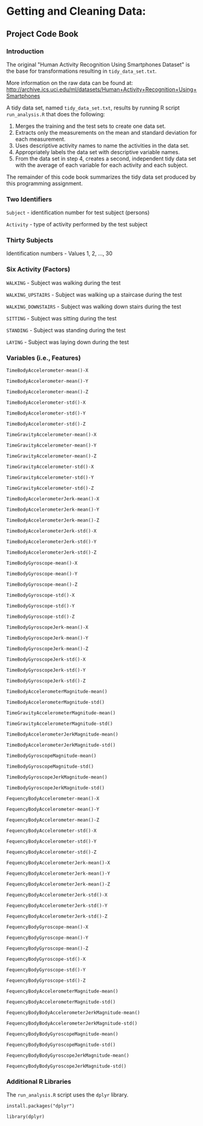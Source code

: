 # Getting and Cleaning Data: 
## Project Code Book

### Introduction

The original "Human Activity Recognition Using Smartphones Dataset" is the base for transformations resulting in `tidy_data_set.txt`.

More information on the raw data can be found at: http://archive.ics.uci.edu/ml/datasets/Human+Activity+Recognition+Using+Smartphones

A tidy data set, named `tidy_data_set.txt`, results by running R script `run_analysis.R` that does the following:

1. Merges the training and the test sets to create one data set.
2. Extracts only the measurements on the mean and standard deviation for each measurement.
3. Uses descriptive activity names to name the activities in the data set.
4. Appropriately labels the data set with descriptive variable names.
5. From the data set in step 4, creates a second, independent tidy data set with the average of each variable for each activity and each subject.

The remainder of this code book summarizes the tidy data set produced by this programming assignment.

### Two Identifiers
`Subject` - identification number for test subject (persons)

`Activity` - type of activity performed by the test subject

### Thirty Subjects
Identification numbers - Values 1, 2, ..., 30

### Six Activity (Factors)
`WALKING` - Subject was walking during the test

`WALKING_UPSTAIRS` - Subject was walking up a staircase during the test

`WALKING_DOWNSTAIRS` - Subject was walking down stairs during the test

`SITTING` - Subject was sitting during the test

`STANDING` - Subject was standing during the test

`LAYING` - Subject was laying down during the test

### Variables (i.e., Features)
`TimeBodyAccelerometer-mean()-X`

`TimeBodyAccelerometer-mean()-Y`

`TimeBodyAccelerometer-mean()-Z`

`TimeBodyAccelerometer-std()-X`

`TimeBodyAccelerometer-std()-Y`

`TimeBodyAccelerometer-std()-Z`

`TimeGravityAccelerometer-mean()-X`

`TimeGravityAccelerometer-mean()-Y`

`TimeGravityAccelerometer-mean()-Z`

`TimeGravityAccelerometer-std()-X`

`TimeGravityAccelerometer-std()-Y`

`TimeGravityAccelerometer-std()-Z`

`TimeBodyAccelerometerJerk-mean()-X`

`TimeBodyAccelerometerJerk-mean()-Y`

`TimeBodyAccelerometerJerk-mean()-Z`

`TimeBodyAccelerometerJerk-std()-X`

`TimeBodyAccelerometerJerk-std()-Y`

`TimeBodyAccelerometerJerk-std()-Z`

`TimeBodyGyroscope-mean()-X`

`TimeBodyGyroscope-mean()-Y`

`TimeBodyGyroscope-mean()-Z`

`TimeBodyGyroscope-std()-X`

`TimeBodyGyroscope-std()-Y`

`TimeBodyGyroscope-std()-Z`

`TimeBodyGyroscopeJerk-mean()-X`

`TimeBodyGyroscopeJerk-mean()-Y`

`TimeBodyGyroscopeJerk-mean()-Z`

`TimeBodyGyroscopeJerk-std()-X`

`TimeBodyGyroscopeJerk-std()-Y`

`TimeBodyGyroscopeJerk-std()-Z`

`TimeBodyAccelerometerMagnitude-mean()`

`TimeBodyAccelerometerMagnitude-std()`

`TimeGravityAccelerometerMagnitude-mean()`

`TimeGravityAccelerometerMagnitude-std()`

`TimeBodyAccelerometerJerkMagnitude-mean()`

`TimeBodyAccelerometerJerkMagnitude-std()`

`TimeBodyGyroscopeMagnitude-mean()`

`TimeBodyGyroscopeMagnitude-std()`

`TimeBodyGyroscopeJerkMagnitude-mean()`

`TimeBodyGyroscopeJerkMagnitude-std()`

`FequencyBodyAccelerometer-mean()-X`

`FequencyBodyAccelerometer-mean()-Y`

`FequencyBodyAccelerometer-mean()-Z`

`FequencyBodyAccelerometer-std()-X`

`FequencyBodyAccelerometer-std()-Y`

`FequencyBodyAccelerometer-std()-Z`

`FequencyBodyAccelerometerJerk-mean()-X`

`FequencyBodyAccelerometerJerk-mean()-Y`

`FequencyBodyAccelerometerJerk-mean()-Z`

`FequencyBodyAccelerometerJerk-std()-X`

`FequencyBodyAccelerometerJerk-std()-Y`

`FequencyBodyAccelerometerJerk-std()-Z`

`FequencyBodyGyroscope-mean()-X`

`FequencyBodyGyroscope-mean()-Y`

`FequencyBodyGyroscope-mean()-Z`

`FequencyBodyGyroscope-std()-X`

`FequencyBodyGyroscope-std()-Y`

`FequencyBodyGyroscope-std()-Z`

`FequencyBodyAccelerometerMagnitude-mean()`

`FequencyBodyAccelerometerMagnitude-std()`

`FequencyBodyBodyAccelerometerJerkMagnitude-mean()`

`FequencyBodyBodyAccelerometerJerkMagnitude-std()`

`FequencyBodyBodyGyroscopeMagnitude-mean()`

`FequencyBodyBodyGyroscopeMagnitude-std()`

`FequencyBodyBodyGyroscopeJerkMagnitude-mean()`

`FequencyBodyBodyGyroscopeJerkMagnitude-std()` 

### Additional R Libraries

The `run_analysis.R` script uses the `dplyr` library.

`install.packages("dplyr")`

`library(dplyr)`
